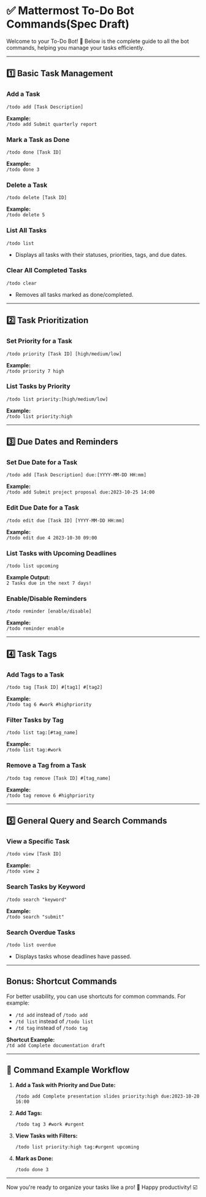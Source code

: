 # ✅ Mattermost To-Do Bot Commands(Spec Draft)

Welcome to your To-Do Bot! 🚀 Below is the complete guide to all the bot commands, helping you manage your tasks efficiently.

---

## 1️⃣ **Basic Task Management**

### Add a Task
```shell
/todo add [Task Description]
```
**Example:**  
`/todo add Submit quarterly report`

### Mark a Task as Done
```shell
/todo done [Task ID]
```
**Example:**  
`/todo done 3`

### Delete a Task
```shell
/todo delete [Task ID]
```
**Example:**  
`/todo delete 5`

### List All Tasks
```shell
/todo list
```
- Displays all tasks with their statuses, priorities, tags, and due dates.

### Clear All Completed Tasks
```shell
/todo clear
```
- Removes all tasks marked as done/completed.

---

## 2️⃣ **Task Prioritization**

### Set Priority for a Task
```shell
/todo priority [Task ID] [high/medium/low]
```
**Example:**  
`/todo priority 7 high`

### List Tasks by Priority
```shell
/todo list priority:[high/medium/low]
```
**Example:**  
`/todo list priority:high`

---

## 3️⃣ **Due Dates and Reminders**

### Set Due Date for a Task
```shell
/todo add [Task Description] due:[YYYY-MM-DD HH:mm]
```
**Example:**  
`/todo add Submit project proposal due:2023-10-25 14:00`

### Edit Due Date for a Task
```shell
/todo edit due [Task ID] [YYYY-MM-DD HH:mm]
```
**Example:**  
`/todo edit due 4 2023-10-30 09:00`

### List Tasks with Upcoming Deadlines
```shell
/todo list upcoming
```
**Example Output:**  
`2 Tasks due in the next 7 days!`

### Enable/Disable Reminders
```shell
/todo reminder [enable/disable]
```
**Example:**  
`/todo reminder enable`

---

## 4️⃣ **Task Tags**

### Add Tags to a Task
```shell
/todo tag [Task ID] #[tag1] #[tag2]
```
**Example:**  
`/todo tag 6 #work #highpriority`

### Filter Tasks by Tag
```shell
/todo list tag:[#tag_name]
```
**Example:**  
`/todo list tag:#work`

### Remove a Tag from a Task
```shell
/todo tag remove [Task ID] #[tag_name]
```
**Example:**  
`/todo tag remove 6 #highpriority`

---

## 5️⃣ **General Query and Search Commands**

### View a Specific Task
```shell
/todo view [Task ID]
```
**Example:**  
`/todo view 2`

### Search Tasks by Keyword
```shell
/todo search "keyword"
```
**Example:**  
`/todo search "submit"`

### Search Overdue Tasks
```shell
/todo list overdue
```
- Displays tasks whose deadlines have passed.

---

## Bonus: **Shortcut Commands**

For better usability, you can use shortcuts for common commands. For example:
- `/td add` instead of `/todo add`
- `/td list` instead of `/todo list`
- `/td tag` instead of `/todo tag`

**Shortcut Example:**  
`/td add Complete documentation draft`

---

## 🎯 **Command Example Workflow**

1. **Add a Task with Priority and Due Date:**  
   ```shell
   /todo add Complete presentation slides priority:high due:2023-10-20 16:00
   ```

2. **Add Tags:**  
   ```shell
   /todo tag 3 #work #urgent
   ```

3. **View Tasks with Filters:**  
   ```shell
   /todo list priority:high tag:#urgent upcoming
   ```

4. **Mark as Done:**  
   ```shell
   /todo done 3
   ```

---

Now you're ready to organize your tasks like a pro! 🎉 Happy productivity! ☑️
